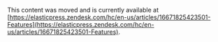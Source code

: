 This content was moved and is currently available at [https://elasticpress.zendesk.com/hc/en-us/articles/16671825423501-Features](https://elasticpress.zendesk.com/hc/en-us/articles/16671825423501-Features).